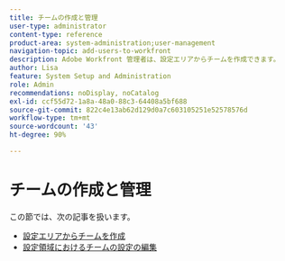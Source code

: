 ```yaml
---
title: チームの作成と管理
user-type: administrator
content-type: reference
product-area: system-administration;user-management
navigation-topic: add-users-to-workfront
description: Adobe Workfront 管理者は、設定エリアからチームを作成できます。
author: Lisa
feature: System Setup and Administration
role: Admin
recommendations: noDisplay, noCatalog
exl-id: ccf55d72-1a8a-48a0-88c3-64408a5bf688
source-git-commit: 822c4e13ab62d129d0a7c603105251e52578576d
workflow-type: tm+mt
source-wordcount: '43'
ht-degree: 90%

---
```


# チームの作成と管理

この節では、次の記事を扱います。

* [設定エリアからチームを作成](../../../administration-and-setup/add-users/create-and-manage-teams/create-a-team-from-setup.md)
* [設定領域におけるチームの設定の編集](../../../administration-and-setup/add-users/create-and-manage-teams/edit-team-settings-from-setup.md)
